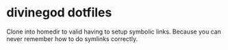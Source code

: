 # divinegod dotfiles

Clone into homedir to valid having to setup symbolic links. Because you can never remember how to do symlinks correctly.